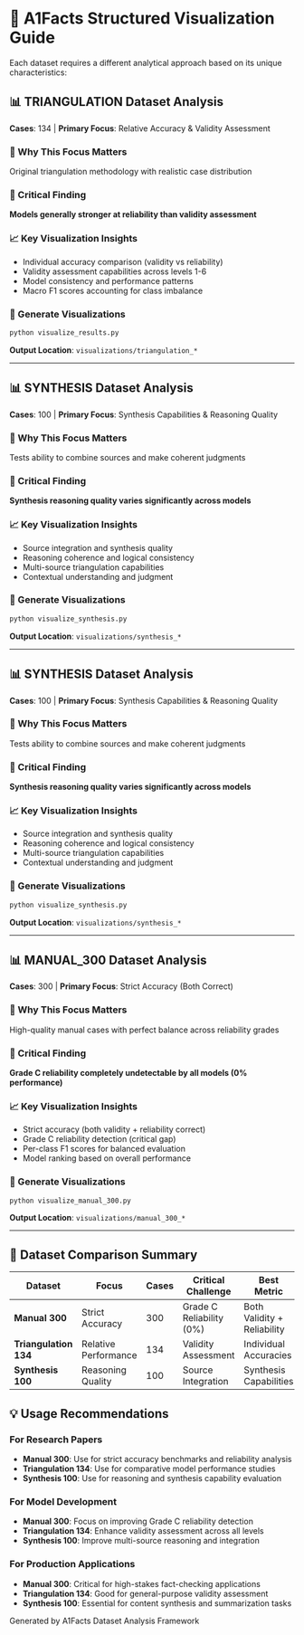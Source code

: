 
# 🎨 A1Facts Structured Visualization Guide

Each dataset requires a different analytical approach based on its unique characteristics:


## 📊 TRIANGULATION Dataset Analysis

**Cases**: 134 | **Primary Focus**: Relative Accuracy & Validity Assessment

### 🎯 Why This Focus Matters
Original triangulation methodology with realistic case distribution

### 🚨 Critical Finding  
**Models generally stronger at reliability than validity assessment**

### 📈 Key Visualization Insights
- Individual accuracy comparison (validity vs reliability)
- Validity assessment capabilities across levels 1-6
- Model consistency and performance patterns
- Macro F1 scores accounting for class imbalance

### 🚀 Generate Visualizations
```bash
python visualize_results.py
```

**Output Location**: `visualizations/triangulation_*`

---

## 📊 SYNTHESIS Dataset Analysis

**Cases**: 100 | **Primary Focus**: Synthesis Capabilities & Reasoning Quality

### 🎯 Why This Focus Matters
Tests ability to combine sources and make coherent judgments

### 🚨 Critical Finding  
**Synthesis reasoning quality varies significantly across models**

### 📈 Key Visualization Insights
- Source integration and synthesis quality
- Reasoning coherence and logical consistency
- Multi-source triangulation capabilities
- Contextual understanding and judgment

### 🚀 Generate Visualizations
```bash
python visualize_synthesis.py
```

**Output Location**: `visualizations/synthesis_*`

---

## 📊 SYNTHESIS Dataset Analysis

**Cases**: 100 | **Primary Focus**: Synthesis Capabilities & Reasoning Quality

### 🎯 Why This Focus Matters
Tests ability to combine sources and make coherent judgments

### 🚨 Critical Finding  
**Synthesis reasoning quality varies significantly across models**

### 📈 Key Visualization Insights
- Source integration and synthesis quality
- Reasoning coherence and logical consistency
- Multi-source triangulation capabilities
- Contextual understanding and judgment

### 🚀 Generate Visualizations
```bash
python visualize_synthesis.py
```

**Output Location**: `visualizations/synthesis_*`

---

## 📊 MANUAL_300 Dataset Analysis

**Cases**: 300 | **Primary Focus**: Strict Accuracy (Both Correct)

### 🎯 Why This Focus Matters
High-quality manual cases with perfect balance across reliability grades

### 🚨 Critical Finding  
**Grade C reliability completely undetectable by all models (0% performance)**

### 📈 Key Visualization Insights
- Strict accuracy (both validity + reliability correct)
- Grade C reliability detection (critical gap)
- Per-class F1 scores for balanced evaluation
- Model ranking based on overall performance

### 🚀 Generate Visualizations
```bash
python visualize_manual_300.py
```

**Output Location**: `visualizations/manual_300_*`

---

## 🎯 **Dataset Comparison Summary**

| Dataset | Focus | Cases | Critical Challenge | Best Metric |
|---------|-------|-------|-------------------|-------------|
| **Manual 300** | Strict Accuracy | 300 | Grade C Reliability (0%) | Both Validity + Reliability |
| **Triangulation 134** | Relative Performance | 134 | Validity Assessment | Individual Accuracies |  
| **Synthesis 100** | Reasoning Quality | 100 | Source Integration | Synthesis Capabilities |

## 💡 **Usage Recommendations**

### For Research Papers
- **Manual 300**: Use for strict accuracy benchmarks and reliability analysis
- **Triangulation 134**: Use for comparative model performance studies  
- **Synthesis 100**: Use for reasoning and synthesis capability evaluation

### For Model Development
- **Manual 300**: Focus on improving Grade C reliability detection
- **Triangulation 134**: Enhance validity assessment across all levels
- **Synthesis 100**: Improve multi-source reasoning and integration

### For Production Applications  
- **Manual 300**: Critical for high-stakes fact-checking applications
- **Triangulation 134**: Good for general-purpose validity assessment
- **Synthesis 100**: Essential for content synthesis and summarization tasks

Generated by A1Facts Dataset Analysis Framework
